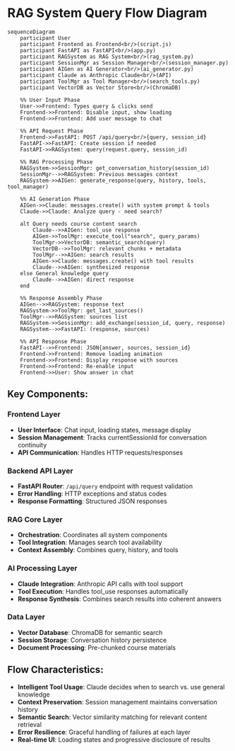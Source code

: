 # RAG System Query Flow Diagram

```mermaid
sequenceDiagram
    participant User
    participant Frontend as Frontend<br/>(script.js)
    participant FastAPI as FastAPI<br/>(app.py)
    participant RAGSystem as RAG System<br/>(rag_system.py)
    participant SessionMgr as Session Manager<br/>(session_manager.py)
    participant AIGen as AI Generator<br/>(ai_generator.py)
    participant Claude as Anthropic Claude<br/>(API)
    participant ToolMgr as Tool Manager<br/>(search_tools.py)
    participant VectorDB as Vector Store<br/>(ChromaDB)

    %% User Input Phase
    User->>Frontend: Types query & clicks send
    Frontend->>Frontend: Disable input, show loading
    Frontend->>Frontend: Add user message to chat

    %% API Request Phase
    Frontend->>FastAPI: POST /api/query<br/>{query, session_id}
    FastAPI->>FastAPI: Create session if needed
    FastAPI->>RAGSystem: query(request.query, session_id)

    %% RAG Processing Phase
    RAGSystem->>SessionMgr: get_conversation_history(session_id)
    SessionMgr-->>RAGSystem: Previous messages context
    RAGSystem->>AIGen: generate_response(query, history, tools, tool_manager)

    %% AI Generation Phase
    AIGen->>Claude: messages.create() with system prompt & tools
    Claude->>Claude: Analyze query - need search?
    
    alt Query needs course content search
        Claude-->>AIGen: tool_use response
        AIGen->>ToolMgr: execute_tool("search", query_params)
        ToolMgr->>VectorDB: semantic_search(query)
        VectorDB-->>ToolMgr: relevant chunks + metadata
        ToolMgr-->>AIGen: search results
        AIGen->>Claude: messages.create() with tool results
        Claude-->>AIGen: synthesized response
    else General knowledge query
        Claude-->>AIGen: direct response
    end

    %% Response Assembly Phase
    AIGen-->>RAGSystem: response text
    RAGSystem->>ToolMgr: get_last_sources()
    ToolMgr-->>RAGSystem: sources list
    RAGSystem->>SessionMgr: add_exchange(session_id, query, response)
    RAGSystem-->>FastAPI: (response, sources)

    %% API Response Phase
    FastAPI-->>Frontend: JSON{answer, sources, session_id}
    Frontend->>Frontend: Remove loading animation
    Frontend->>Frontend: Display response with sources
    Frontend->>Frontend: Re-enable input
    Frontend->>User: Show answer in chat
```

## Key Components:

### Frontend Layer
- **User Interface**: Chat input, loading states, message display
- **Session Management**: Tracks currentSessionId for conversation continuity
- **API Communication**: Handles HTTP requests/responses

### Backend API Layer  
- **FastAPI Router**: `/api/query` endpoint with request validation
- **Error Handling**: HTTP exceptions and status codes
- **Response Formatting**: Structured JSON responses

### RAG Core Layer
- **Orchestration**: Coordinates all system components
- **Tool Integration**: Manages search tool availability
- **Context Assembly**: Combines query, history, and tools

### AI Processing Layer
- **Claude Integration**: Anthropic API calls with tool support
- **Tool Execution**: Handles tool_use responses automatically
- **Response Synthesis**: Combines search results into coherent answers

### Data Layer
- **Vector Database**: ChromaDB for semantic search
- **Session Storage**: Conversation history persistence
- **Document Processing**: Pre-chunked course materials

## Flow Characteristics:
- **Intelligent Tool Usage**: Claude decides when to search vs. use general knowledge
- **Context Preservation**: Session management maintains conversation history  
- **Semantic Search**: Vector similarity matching for relevant content retrieval
- **Error Resilience**: Graceful handling of failures at each layer
- **Real-time UI**: Loading states and progressive disclosure of results